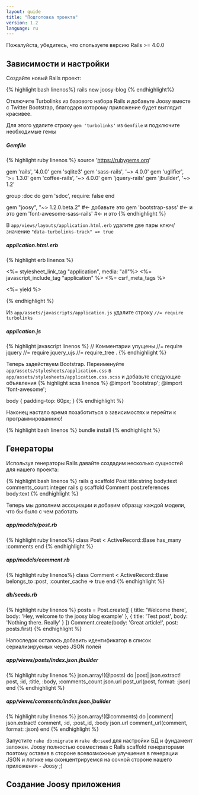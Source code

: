 ```yaml
---
layout: guide
title: "Подготовка проекта"
version: 1.2
language: ru
---
```




<div class="info">
  <p>
    Пожалуйста, убедитесь, что спользуете версию Rails >= 4.0.0
  </p>
</div>

## Зависимости и настройки


Создайте новый Rails проект:

{% highlight bash linenos%}
  rails new joosy-blog
{% endhighlight%}


Отключите Turbolinks из базового набора Rails и добавьте Joosy вместе с Twitter Bootstrap, благодаря которому приложение будет выглядит красивее.

 Для этого удалите строку <code>gem 'turbolinks'</code> из <code>Gemfile</code> и подключите  необходимые гемы

##### Gemfile
{% highlight ruby linenos %}
  source 'https://rubygems.org'
 
  gem 'rails', '4.0.0'
  gem 'sqlite3'
  gem 'sass-rails', '~> 4.0.0'
  gem 'uglifier', '>= 1.3.0'
  gem 'coffee-rails', '~> 4.0.0'
  gem 'jquery-rails'
  gem 'jbuilder', '~> 1.2'
   
  group :doc do
    gem 'sdoc', require: false
  end
   
  gem "joosy", "~> 1.2.0.beta.2"      #<- добавьте это
  gem 'bootstrap-sass'                #<- и это
  gem 'font-awesome-sass-rails'       #<- и это
{% endhighlight %}

В <code>app/views/layouts/application.html.erb</code> удалите две пары ключ/значение <code>"data-turbolinks-track" => true</code>

##### application.html.erb
{% highlight erb linenos %}
  <!DOCTYPE html>
  <html>
  <head>
    <title>JoosyBlog</title>
    <%= stylesheet_link_tag    "application", media: "all"%>
    <%= javascript_include_tag "application" %>
    <%= csrf_meta_tags %>
  </head>
  <body>
   
  <%= yield %>
   
  </body>
  </html>
{% endhighlight %}

Из <code>app/assets/javascripts/application.js</code> удалите строку <code>//= require turbolinks</code>

##### application.js
{% highlight javascript linenos %}
  // Комментарии упущены
  //= require jquery
  //= require jquery_ujs
  //= require_tree .
{% endhighlight %}

Теперь задействуем Bootstrap. Переименуйте <code>app/assets/stylesheets/application.css</code> в <code>app/assets/stylesheets/application.css.scss</code> и добавьте следующие объявления
{% highlight scss linenos %}
  @import 'bootstrap';
  @import 'font-awesome';
   
  body {
      padding-top: 60px;
  }
{% endhighlight %}

Наконец настало время позаботиться о зависимостях и перейти к программированнию! 

{% highlight bash linenos %}
  bundle install
{% endhighlight %}

## Генераторы

Используя генераторы Rails давайте создадим несколько сущностей для нашего проекта: 

{% highlight bash linenos %}
  rails g scaffold Post title:string body:text comments_count:integer
  rails g scaffold Comment post:references body:text
{% endhighlight %}


Теперь мы дополним ассоциации и добавим образцу каждой модели, что бы было с чем работать

##### app/models/post.rb
{% highlight ruby linenos%}
  class Post < ActiveRecord::Base
    has_many :comments
  end
{% endhighlight %}

##### app/models/comment.rb
{% highlight ruby linenos%}
  class Comment < ActiveRecord::Base
    belongs_to :post, :counter_cache => true
  end
{% endhighlight %}

##### db/seeds.rb
{% highlight ruby linenos %}
  posts = Post.create([
    { title: 'Welcome there', body: 'Hey, welcome to the joosy blog example' },
    { title: 'Test post',     body: 'Nothing there. Really' }
  ])
  Comment.create(body: 'Great article!', post: posts.first)
{% endhighlight %}

Напоследок осталось добавить идентификатор в список сериализируемых через JSON полей

##### app/views/posts/index.json.jbuilder
{% highlight ruby linenos %}
  json.array!(@posts) do |post|
    json.extract! post, :id, :title, :body, :comments_count
    json.url post_url(post, format: :json)
  end
{% endhighlight %}

##### app/views/comments/index.json.jbuilder
{% highlight ruby linenos %}
  json.array!(@comments) do |comment|
    json.extract! comment, :id, :post_id, :body
    json.url comment_url(comment, format: :json)
  end
{% endhighlight %}

Запустите <code>rake db:migrate</code> и <code>rake db:seed</code> для настройки БД и фундамент заложен. Joosy полностью совместима с Rails scaffold генераторами поэтому оставив в стороне всевозможные улучшения в генерации JSON и логике мы сконцентрируемся на сочной стороне нашего приложения - Joosy ;) 

## Создание Joosy приложения
